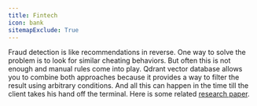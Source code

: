 ```yaml
---
title: Fintech
icon: bank
sitemapExclude: True
---
```


Fraud detection is like recommendations in reverse. 
One way to solve the problem is to look for similar cheating behaviors. 
But often this is not enough and manual rules come into play.
Qdrant vector database allows you to combine both approaches because it provides a way to filter the result using arbitrary conditions.
And all this can happen in the time till the client takes his hand off the terminal.
Here is some related [research paper](https://arxiv.org/abs/1808.05492).
